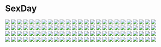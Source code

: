 # SexDay
![](https://konachan.com/jpeg/b69bd8fea336a533229619808bd8e9de/Konachan.com%20-%20145420%20alcot%20arashiyama_nono%20game_cg%20kamishiro_mika%20kamishiro_yuka%20male%20naka_no_hito_nado_inai%20narumi_yuu.jpg)
![](https://konachan.com/image/bb75f5618505b143e60fe81ee629fe4b/Konachan.com%20-%2022682%20megami%20scan%20tagme%20urushihara_satoshi.jpg)
![](https://konachan.com/image/070b3f353389ec298f400c683dbd1fd9/Konachan.com%20-%20154665%20alluka_zoldyck%20earmuffs%20hunter_x_hunter%20long_hair%20purple_eyes%20skirt%20snow%20sura_%28mana0703%29.jpg)
![](https://konachan.com/image/8b66cce6f9f6ec257acbb9ea91d2f076/Konachan.com%20-%2020708%20bikini%20galaxy_angel%20ranpha_franboise%20swimsuit.jpg)
![](https://konachan.com/image/3c9e2b56cb75a22023eb675bd056d048/Konachan.com%20-%2035139%20hatsune_miku%20vocaloid.jpg)
![](https://konachan.com/image/c85bfe12f3f0414a48a604a3ca8a6be2/Konachan.com%20-%2099965%20book%20bow_%28weapon%29%20mikebosi%20original%20sword%20weapon.jpg)
![](https://konachan.com/image/35aef007727e2ca1f2e00ab34170edbf/Konachan.com%20-%20264720%202girls%20aqua_eyes%20blush%20cameltoe%20camera%20dress%20garter_belt%20long_hair%20new_game%21%20panties%20pantyhose%20phone%20short_hair%20skirt%20tooyama_rin%20underwear%20yagami_kou.jpg)
![](https://konachan.com/jpeg/83d33d9866eecadd47a884f5a73f04a5/Konachan.com%20-%20165850%20bikini%20blue_eyes%20blush%20book%20bow%20headdress%20kantoku%20long_hair%20navel%20original%20panties%20pink_eyes%20pink_hair%20scan%20skirt%20swimsuit%20twintails%20underwear.jpg)
![](https://konachan.com/image/80526d5bdf07eb17c1a41ce31b794f00/Konachan.com%20-%2058912%20hatsune_miku%20kagamine_rin%20megurine_luka%20vocaloid.jpg)
![](https://konachan.com/image/421e90eae302421e4daf6d8a10c487ea/Konachan.com%20-%20220984%20apple%20aqua_eyes%20aqua_hair%20chorin%20close%20food%20fruit%20headdress%20maid%20rem_%28re%3Azero%29%20re%3Azero_kara_hajimeru_isekai_seikatsu%20short_hair.jpg)
![](https://konachan.com/image/40926465a3cd7e1febfee0996f85d140/Konachan.com%20-%2039655%20close%20francesca_lucchini%20strike_witches%20vector.jpg)
![](https://konachan.com/image/ba388806ef6bfa861e6732bae534c362/Konachan.com%20-%20119653%20breasts%20censored%20mystia_lorelei%20nipples%20pussy%20reiha%20sex%20tagme%20topless%20touhou.jpg)
![](https://konachan.com/image/fe50c71fb1a6508db4118c964988ed5d/Konachan.com%20-%20174737%20animal_ears%20barefoot%20bed%20black_eyes%20black_hair%20blush%20breasts%20cleavage%20drink%20endou_chihiro%20original%20panties%20sake%20tail%20underwear.jpg)
![](https://konachan.com/image/2b48545dd65315b78dba92b73d349b73/Konachan.com%20-%207712%20beach%20bikini%20blue_eyes%20breasts%20cleavage%20clouds%20erect_nipples%20flowers%20long_hair%20mikeou%20pink_chuchu%20sky%20stars%20sunset%20swimsuit%20tree%20water.jpg)
![](https://konachan.com/image/a07b762588d6612eec65a08130484432/Konachan.com%20-%20138636%20bikini%20blue%20blush%20breasts%20cleavage%20long_hair%20mahan%20original%20swimsuit%20tagme%20twintails%20yellow_eyes.jpg)
![](https://konachan.com/jpeg/92734efd35081a9122d51e69f7293c78/Konachan.com%20-%20249763%20brown_hair%20cropped%20long_hair%20makise_kurisu%20purple_eyes%20ranh%20steins%3Bgate%20tie.jpg)
![](https://konachan.com/image/24996c6d56e65e40a7aeab37116fd099/Konachan.com%20-%2029856%20fuura_kafuka%20japanese_clothes%20moon%20morioka_hideyuki%20night%20sayonara_zetsubou_sensei.jpg)
![](https://konachan.com/jpeg/9b3cda9e4cf33519a60acf249f0edd94/Konachan.com%20-%20285237%20akita_hika%20ass%20bikini%20blonde_hair%20blue_eyes%20blush%20drink%20fate_grand_order%20fate_%28series%29%20flowers%20long_hair%20ponytail%20shade%20swimsuit.jpg)
![](https://konachan.com/image/b58d917292edae354ed56928acde33ed/Konachan.com%20-%20206064%20artoria_pendragon_%28all%29%20blonde_hair%20fate_%28series%29%20fate_stay_night%20green_eyes%20saber%20weapon.jpg)
![](https://konachan.com/image/460e3563a316f46a766e7227004ac2f6/Konachan.com%20-%20102237%20aki_%28suterii%29%20blue_eyes%20blush%20breasts%20censored%20gray_hair%20nipples%20nude%20original%20penis%20pubic_hair%20sex%20spread_legs%20suterii.jpg)
![](https://konachan.com/image/245e8d14577e0cde38078ef6dc8ac8bb/Konachan.com%20-%2021715%20binchou-tan%20binchou-tan_%28series%29%20duplicate%20ekusa_takahito.jpg)
![](https://konachan.com/image/c149dc3cfdb11c4a86b7af21e88ec2de/Konachan.com%20-%2026755%20blood_%28anime%29%20haji%20otonashi_saya.jpg)
![](https://konachan.com/jpeg/d0b4e881ce44f554ed52e711a0d268f8/Konachan.com%20-%20269926%20anus%20bed%20black_hair%20blush%20bra%20braids%20breasts%20game_cg%20kobuichi%20long_hair%20navel%20nipples%20panties%20panty_pull%20pussy%20shirt_lift%20underwear%20yuzusoft.jpg)
![](https://konachan.com/image/43b156e3e768c68e625734de4aa32f19/Konachan.com%20-%20176133%202girls%20akemi_homura%20black_hair%20bow%20dress%20feathers%20headband%20hug%20kaname_madoka%20long_hair%20pantyhose%20pink_hair%20ribbons%20tears%20ultimate_madoka%20wings.jpg)
![](https://konachan.com/jpeg/44620c9f8766737bc1716405af87dc7f/Konachan.com%20-%20132148%20game_cg%20giga%20hotchkiss%20mikage_shizuku%20mikoto_akemi.jpg)
![](https://konachan.com/image/95513285a05f203379d90a56a08d4200/Konachan.com%20-%20144158%20blue_eyes%20blush%20brown_hair%20building%20bunny%20city%20green_eyes%20original%20short_hair.jpg)
![](https://konachan.com/image/ce92d4ffc2dff57d0832e1e8192faa88/Konachan.com%20-%20222807%20darkmuleth%20flowers%20original%20petals%20sky.jpg)
![](https://konachan.com/image/ccbaccf184564af345d0c881a0655c87/Konachan.com%20-%20173065%20bed%20blonde_hair%20blue_eyes%20blush%20bra%20breasts%20censored%20long_hair%20nana_g%20navel%20nipples%20open_shirt%20panties%20pussy%20sex_teacher_tsuyoshi%20underwear.jpg)
![](https://konachan.com/image/d6fd33079cb0c43641616a85046a2294/Konachan.com%20-%2061056%20fate_testarossa%20mahou_shoujo_lyrical_nanoha%20mahou_shoujo_lyrical_nanoha_strikers.jpg)
![](https://konachan.com/image/4ad3b5c4ef28e146a8b449f557360835/Konachan.com%20-%2091864%20christmas%20hinata_mutsuki%20izumi_kyouka%20kouda_hazumi%20matsuoka_kanade%20natsume_otona%20skyfish%20yotsuiro_passionato%21.jpg)
![](https://konachan.com/image/8ba17eed83b91b60f60e94e913911fb9/Konachan.com%20-%2074971%20ganesagi%20long_hair%20original%20sword%20thighhighs%20weapon.jpg)
![](https://konachan.com/image/8a87f19d648eabbd671c2d871aaaea31/Konachan.com%20-%2074127%20sakai_yuuji%20shakugan_no_shana%20shana.jpg)
![](https://konachan.com/image/3c4565b6bae38c341996c6e00a9426fb/Konachan.com%20-%2035198%20ikkitousen.jpg)
![](https://konachan.com/image/46fddc022daca3e0465a03746880477d/Konachan.com%20-%2025446%20eureka%20eureka_seven%20ipod%20parody%20silhouette.jpeg)
![](https://konachan.com/jpeg/23db8261e72cfa029c63c0961ecc9d30/Konachan.com%20-%20109723%20nene_nene%20utau.jpg)
![](https://konachan.com/image/366c2cfa2d51930abc88b3d02a92b53e/Konachan.com%20-%20192513%202girls%20aoi_chiruko%20black_hair%20blush%20bow%20jpeg_artifacts%20petals%20pink_eyes%20red_hair%20school_uniform%20short_hair%20shoujo_ai%20skirt%20twintails%20yazawa_nico.jpg)
![](https://konachan.com/image/e4682f834ae1812de998dcf514177168/Konachan.com%20-%20237204%20absolute_duo%20apple%20blush%20food%20fruit%20gray_hair%20jpeg_artifacts%20julie_sigtuna%20long_hair%20pink_eyes%20skirt%20thighhighs%20yuku_%28kiollion%29.jpg)
![](https://konachan.com/image/aabf78a9c153ca419453bfb6b5f98eb8/Konachan.com%20-%20279245%20annette_%28sao%29%20bell%20discharge_view%20dress%20gray_hair%20headband%20long_hair%20necklace%20red_eyes%20sword%20sword_art_online%20weapon%20wristwear.jpg)
![](https://konachan.com/image/8e0a7ac3f1ce34e7d829507c1940f4b2/Konachan.com%20-%20232790%202girls%20barefoot%20bed%20blush%20bow%20bra%20breasts%20demon%20hat%20koakuma%20long_hair%20nipples%20no_bra%20pantyhose%20red_eyes%20red_hair%20sumisuzu%20touhou%20underwear%20wet%20wings.jpg)
![](https://konachan.com/image/a59b08643238987b6e821ab642bdc5b2/Konachan.com%20-%20192939%20ass%20bed%20breasts%20group%20i-19_%28kancolle%29%20jpeg_artifacts%20loli%20nipples%20no_bra%20open_shirt%20panties%20petals%20sazaki_ichiri%20swimsuit%20thighhighs%20underwear.jpg)
![](https://konachan.com/image/d60089d567d87455307ef38d02507567/Konachan.com%20-%20199605%20blonde_hair%20blush%20boots%20bow%20butterfly%20dress%20gloves%20green_eyes%20long_hair%20nardack%20original%20staff%20twintails.jpg)
![](https://konachan.com/jpeg/dc09ea35662836672d294ec5cda944c9/Konachan.com%20-%20276393%20anthropomorphism%20barefoot%20brown_eyes%20girls_frontline%20gradient%20gray_hair%20gun%20hat%20narynn%20panties%20shorts%20underwear%20undressing%20weapon.jpg)
![](https://konachan.com/jpeg/a8df46d2aa2c7c37f2d6dec88b5c5911/Konachan.com%20-%20235140%20aqua_hair%20bodysuit%20breasts%20clouds%20fixelcat%20hatsune_miku%20long_hair%20miku_append%20sky%20tie%20twintails%20vocaloid.jpg)
![](https://konachan.com/jpeg/4df7191035b056adc60cc97746b1d7e4/Konachan.com%20-%20209452%20ass%20bikini_top%20blue_eyes%20cropped%20fang%20garter_belt%20gray_hair%20headband%20long_hair%20original%20panties%20rapa_rachi%20skirt%20tail%20thighhighs%20underwear%20wristwear.jpg)
![](https://konachan.com/image/a1f81357dacf46ad1b577e94c85a9d28/Konachan.com%20-%2015242%20cowboy_bebop%20faye_valentine%20gun%20monochrome%20weapon.jpg)
![](https://konachan.com/image/b38224adcb469378d4b84538676776f3/Konachan.com%20-%20168892%20barefoot%20blue_eyes%20blush%20bow%20breasts%20glasses%20group%20hat%20kimono%20nipples%20no_bra%20panties%20pz%20red_eyes%20tattoo%20topless%20touhou%20tree%20umbrella%20wolfgirl%20yuri.jpg)
![](https://konachan.com/jpeg/6a139b95c09fb131ed31aa8a2f02c35d/Konachan.com%20-%20168785%20bed%20blue_eyes%20book%20original%20pantyhose%20phone%20school_uniform%20short_hair%20skirt%20tie%20white_hair%20yuuki_tatsuya.jpg)
![](https://konachan.com/jpeg/9c8b334f94259cf5fd0cc85d3f3805b7/Konachan.com%20-%20213037%20bicolored_eyes%20blue_hair%20blush%20boots%20breasts%20cleavage%20gloves%20horns%20io_%28pso2%29%20kurebayashi_noe%20phantasy_star%20short_hair%20shorts%20sword%20weapon%20white.jpg)
![](https://konachan.com/jpeg/a51b6e6eb92a5bbeda5e70693ffffd8d/Konachan.com%20-%20266819%20close%20ichinose_shiki%20idolmaster%20idolmaster_cinderella_girls%20tagme_%28artist%29.jpg)
![](https://konachan.com/jpeg/4fb261c979c8646775262d0eb6c8aab6/Konachan.com%20-%20252638%20blonde_hair%20blush%20hat%20instrument%20japanese_clothes%20kazetto%20kimono%20lunasa_prismriver%20shade%20short_hair%20touhou%20umbrella%20violin%20waifu2x%20yellow_eyes.jpg)
![](https://konachan.com/jpeg/d64b41f84f5081f180bff00d95d8d923/Konachan.com%20-%20229641%20blue_eyes%20blue_hair%20blush%20braids%20dress%20flat_chest%20jouga_maya%20loli%20long_hair%20red_eyes%20red_hair%20scan%20shiratama%20short_hair%20twintails%20white_hair%20wristwear.jpg)
![](https://konachan.com/image/d5d329fd959f24fa9865fd86815b9a9f/Konachan.com%20-%2098923%20ichikawa_ryuunosuke%20touhou%20yakumo_yukari.jpg)
![](https://konachan.com/image/0819e74e7ebe076757ddf599cc190de8/Konachan.com%20-%2019805%20fate_%28series%29%20fate_stay_night%20matou_sakura.jpg)
![](https://konachan.com/image/101ceb61fdb384b8e868ee747d563f9b/Konachan.com%20-%2072058%20black_hair%20blonde_hair%20braids%20cigarette%20durarara%21%21%20glasses%20group%20harima_mika%20hat%20red_eyes%20scythe%20short_hair%20skirt%20sky%20sunglasses%20weapon%20yagiri_seiji.jpg)
![](https://konachan.com/jpeg/ba1eb7e8b8e384d1d3b927e85895a1b5/Konachan.com%20-%2031251%20bra%20game_cg%20lyrical_lyric%20marmalade%20mikeou%20panties%20takami_rin%20underwear.jpg)
![](https://konachan.com/jpeg/43d3f965b9c519756186808b40aeee70/Konachan.com%20-%20276915%20barefoot%20bed%20blonde_hair%20blush%20breasts%20cameltoe%20cleavage%20girls_frontline%20green_eyes%20headband%20long_hair%20maett%20panties%20signed%20skirt%20underwear.jpg)
![](https://konachan.com/jpeg/8c22b63a1f1d14e8af5e38db6cfa1277/Konachan.com%20-%20281139%20blue_eyes%20blush%20breasts%20cum%20flowers%20gloves%20mibu_natsuki%20nipples%20pantyhose%20scan%20short_hair%20skirt%20spread_legs%20torn_clothes%20white%20white_hair.jpg)
![](https://konachan.com/jpeg/e231f14f32f7296f9409b5cebd7ffded/Konachan.com%20-%20240629%20annin_doufu%20bicolored_eyes%20blush%20breast_hold%20breasts%20brown_eyes%20brown_hair%20camera%20couch%20idolmaster%20long_hair%20necklace%20ponytail%20skirt%20takagaki_kaede.jpg)
![](https://konachan.com/jpeg/d0e77e6f8f9b3b1c34dfff9f2d84c806/Konachan.com%20-%20220694%20ball%20beach%20blue_hair%20boat%20brown_eyes%20brown_hair%20building%20clouds%20group%20kantoku%20long_hair%20muginami%20short_hair%20sky%20swimsuit%20waifu2x%20water%20white_hair.jpg)
![](https://konachan.com/image/7c70af4e3466834bcafdf7070d31261c/Konachan.com%20-%20112732%20disgaea%20kazamatsuri_fuuka.jpg)
![](https://konachan.com/image/f54418f403f8a39e798ac0a6f64d4856/Konachan.com%20-%20198083%20blonde_hair%20blue_eyes%20blue_hair%20ichijou_raku%20kirisaki_chitoge%20long_hair%20male%20nisekoi%20ribbons%20school_uniform%20short_hair%20thighhighs%20white.jpg)
![](https://konachan.com/jpeg/d25a8a134ab1e13b478903c85c85ba45/Konachan.com%20-%20169843%20black_hair%20blonde_hair%20blush%20bow%20chibi%20doll%20fang%20foxgirl%20hat%20puppet%20red_eyes%20short_hair%20tail%20touhou%20white_hair%20wolfgirl%20yakumo_ran%20yellow_eyes.jpg)
![](https://konachan.com/image/8579c35efa8ca3706fd77ec675d7b885/Konachan.com%20-%209193%20furude_rika%20higurashi_no_naku_koro_ni%20ryuuguu_rena.jpg)
![](https://konachan.com/jpeg/6b6c8e87233b76bb00000d3a548ca853/Konachan.com%20-%20130276%20air%20feathers%20kamio_haruko%20kamio_misuzu%20key%20kirishima_hijiri%20kirishima_kano%20michiru%20tohno_minagi.jpg)
![](https://konachan.com/jpeg/e28f4073ef45cdb0c5e07997e961e3fd/Konachan.com%20-%20274528%20apron%20ass%20ass_grab%20blonde_hair%20blush%20book%20bow%20breasts%20cleavage%20maid%20male%20original%20panties%20purple_eyes%20ribbons%20short_hair%20underwear%20waifu2x.jpg)
![](https://konachan.com/image/5c21ce730f8686260109a30f9c8523bb/Konachan.com%20-%2064490%20genderswap%20hibiki_ryouga%20mousse%20ranma%C2%BD%20saotome_genma%20saotome_ranma%20shampoo.jpg)
![](https://konachan.com/image/ae6bb147465ba85110f3ad3c7f6fc72c/Konachan.com%20-%2094656%20blush%20brown_eyes%20brown_hair%20dress%20necklace%20original%20smoke_%28flyx21%29%20twintails.jpg)
![](https://konachan.com/image/b3ad3eb9e6ec2932be14947afcd32380/Konachan.com%20-%2074191%20hatsune_miku%20twintails%20vocaloid.jpg)
![](https://konachan.com/image/e7e18f9e68785df6df98818c234b517b/Konachan.com%20-%20141716%20feathers%20long_hair%20pink_hair%20ragnarok_online%20red_eyes%20ribbons%20skirt%20ura.jpg)
![](https://konachan.com/jpeg/90ca0e2662bf83fd519071ade3de1684/Konachan.com%20-%20125506%20barefoot%20brown_hair%20butterfly%20flowers%20hatsune_miku%20japanese_clothes%20kimono%20shizu_%289394marimo%29%20short_hair%20vocaloid.jpg)
![](https://konachan.com/image/f3bdeebc6f5e1049ceb66dc645e8277f/Konachan.com%20-%20125143%20bow%20dress%20elbow_gloves%20gloves%20green_eyes%20green_hair%20hatsune_miku%20headphones%20instrument%20long_hair%20natsuk0%20twintails%20violin%20vocaloid.jpg)
![](https://konachan.com/jpeg/9fa35143a3923a29e1a0746bfbc59343/Konachan.com%20-%20275513%20clouds%20mocha_%28cotton%29%20original%20scenic%20signed%20sky%20stars%20sunset%20tree.jpg)
![](https://konachan.com/jpeg/13dacbb43d5c5094d3e2aa6b79004ef1/Konachan.com%20-%2043641%20murakami_suigun%20nopan%20tagme%20white.jpg)
![](https://konachan.com/jpeg/a3ec4657a3080d1578986b1adfae1b74/Konachan.com%20-%20178140%20animal_ears%20foxgirl%20game_cg%20hanairo_heptagram%20japanese_clothes%20loli%20lump_of_sugar%20miyuri%20moekibara_fumitake%20purple_eyes%20tail.jpg)
![](https://konachan.com/image/09d883aff48223bb690df9ba496d211d/Konachan.com%20-%20122370%20amami_haruka%20brown_hair%20green_eyes%20idolmaster%20rariemonn%20scarf.jpg)
![](https://konachan.com/jpeg/5e2659fed9d44ac8af77ab9beb6c885d/Konachan.com%20-%20163179%20animal%20blush%20bra%20breasts%20censored%20fish%20game_cg%20housa_serina%20nipples%20onomatope%2A%20panties%20panty_pull%20shiratama%20thighhighs%20underwear.jpg)
![](https://konachan.com/image/60285252fb7bf965600e570c377e2f72/Konachan.com%20-%206718%20hiiragi_kagami%20hiiragi_tsukasa%20izumi_konata%20lucky_star%20takara_miyuki.jpg)
![](https://konachan.com/jpeg/ef4766586509e9b9cfdd149d4af8e809/Konachan.com%20-%20297503%20aqua_eyes%20blonde_hair%20blush%20candy%20lollipop%20long_hair%20original%20skirt%20tatami_to_hinoki%20thighhighs%20twintails%20waifu2x%20watermark%20wink.jpg)
![](https://konachan.com/jpeg/f5af0b3cbacfa50053e6f8d2d4541db6/Konachan.com%20-%20245435%20aliasing%20aqua_eyes%20blush%20book%20boots%20breasts%20brown_hair%20fang%20gloves%20granblue_fantasy%20long_hair%20miyabi_urumi%20sideboob%20skirt%20thighhighs.jpg)
![](https://konachan.com/image/8bd76db2ce0d61fa76c8fd41f5b2a69a/Konachan.com%20-%20273239%20black_hair%20breasts%20japanese_clothes%20kimono%20kneehighs%20logo%20long_hair%20masami_chie%20no_bra%20original%20panties%20red_eyes%20tattoo%20underwear%20white%20wristwear.jpg)
![](https://konachan.com/image/ea978562e487df5baca316498213cb73/Konachan.com%20-%2064510%20brown_hair%20dark%20hat%20jq.jpg)
![](https://konachan.com/image/55277d239e100203f28010fe79aed9bd/Konachan.com%20-%2026010%20arima_soichirou%20his_and_her_circumstances%20kare_kano%20miyazawa_yukino%20school_uniform%20thighhighs.jpg)
![](https://konachan.com/image/8a886e7fbad12777e461d3e3b1b80f32/Konachan.com%20-%20276524%202girls%20barefoot%20black_hair%20bow%20breasts%20brown_eyes%20brown_hair%20cleavage%20dress%20eiri_su%20flowers%20loli%20long_hair%20original%20ponytail%20signed.jpg)
![](https://konachan.com/image/19a069c8c0a84d0366e05dc33fc53911/Konachan.com%20-%20271242%20blonde_hair%20blue_eyes%20breasts%20cleavage%20green_hair%20group%20jizero%20original.jpg)
![](https://konachan.com/jpeg/d083d014898b83ca32e195ad45f4d348/Konachan.com%20-%20249109%206u_%28eternal_land%29%20bikini%20blue%20blue_hair%20long_hair%20love_live%21_school_idol_project%20sonoda_umi%20swimsuit%20wink%20wristwear%20yellow_eyes.jpg)
![](https://konachan.com/jpeg/5983433aeea8b491eb559dab831dc942/Konachan.com%20-%20276309%20all_male%20aqua_hair%20ass%20blue_eyes%20dress%20gradient%20hacka_doll%20hacka_doll_no.3%20long_hair%20male%20trap%20zeru_%28wisel_army%29.jpg)
![](https://konachan.com/image/ca6b26279e649ffe349baa68ce1e3e27/Konachan.com%20-%20246626%20a-801%20group%20loli%20original%20signed.jpg)
![](https://konachan.com/image/faac0dc4719635a6bb7bd67b909a204c/Konachan.com%20-%2032115%20little_busters%21%20noumi_kudryavka%20zettai_ryouiki.jpg)
![](https://konachan.com/jpeg/78286debe048dffb8185f44945469aee/Konachan.com%20-%2081835%20alice_%28wonderland%29%20alice_in_wonderland%20blonde_hair%20blue_eyes%20kiba_satoshi%20panties%20thighhighs%20underwear.jpg)
![](https://konachan.com/jpeg/28e426293567bf3e66c2c8f017935b76/Konachan.com%20-%20259400%20ameto_yuki%20blush%20breasts%20censored%20dress%20game_cg%20giga%20hanatsuka_aika%20handjob%20long_hair%20male%20nipples%20no_bra%20penis%20purple_eyes.jpg)
![](https://konachan.com/image/3800eb3e3a25b2a1cffeb51392e1ca51/Konachan.com%20-%2013911%20animal_ears%20bed%20blue_eyes%20blush%20brown_hair%20catgirl%20panties%20tagme%20underwear.jpg)
![](https://konachan.com/image/d55ff7dd6a72508102d709a12cfb01ad/Konachan.com%20-%20156988%20blue_eyes%20blue_hair%20breasts%20green_eyes%20green_hair%20kimuti-g%20long_hair%20navel%20nude%20pubic_hair%20red_eyes%20red_hair%20vividblue%20vividgreen%20vividred%20yellow_eyes.jpg)
![](https://konachan.com/image/fb38002fbfc6c71a4dd9901b1a81b6de/Konachan.com%20-%20222357%20building%20city%20clouds%20feel_%28nasitaki%29%20landscape%20nobody%20original%20scenic%20sky%20stairs%20tree.jpg)
![](https://konachan.com/jpeg/a3be8ccedd8cc06666b5709285c0766c/Konachan.com%20-%20273299%20aliasing%20azur_lane%20bikini%20black_hair%20blush%20breasts%20brown_eyes%20foxgirl%20headphones%20long_hair%20misako%20navel%20swimsuit%20thighhighs%20white%20wristwear.jpg)
![](https://konachan.com/jpeg/04449287def103693e2138b6fe1f92a5/Konachan.com%20-%20223838%20aliasing%20alicia_%28granblue_fantasy%29%20blonde_hair%20blush%20breasts%20choker%20fafas68%20granblue_fantasy%20heart%20horns%20lactation%20long_hair%20nipples%20nude%20purple_eyes.jpg)
![](https://konachan.com/image/5e8b37a75a53d4d32cd74bb92b6ae1a8/Konachan.com%20-%2065777%202girls%20aircraft%20animal%20bird%20black_hair%20bow%20brown_hair%20building%20city%20dress%20fuji_choko%20houjuu_nue%20long_hair%20red_eyes%20snake%20spear%20touhou%20weapon%20wings.jpg)
![](https://konachan.com/image/232608d85389760e524cc0bd4ce133e3/Konachan.com%20-%20127780%20black_hair%20blonde_hair%20blue_eyes%20chariot%20glasses%20green_eyes%20irino_saya%20izuriha_kagari%20kuroi_mato%20red_eyes%20scan%20takanashi_yomi%20yellow_eyes.jpg)
![](https://konachan.com/jpeg/4466e9b0b027828dfe2ed9bee9b3ce12/Konachan.com%20-%20181147%20ass%20blue_hair%20garter_belt%20nopan%20ribbons%20ryohka%20stockings%20tagme%20thighhighs.jpg)
![](https://konachan.com/image/02d5886b6ad358626c143993072645d2/Konachan.com%20-%20165212%20blonde_hair%20boots%20hat%20long_hair%20purple_eyes%20ribbons%20touhou%20untsue%20yakumo_yukari.jpg)
![](https://konachan.com/image/6d48a268a5e2dc20928a5ba675d3067f/Konachan.com%20-%2013037%20mahou_shoujo_lyrical_nanoha%20mahou_shoujo_lyrical_nanoha_strikers%20vita.jpg)
